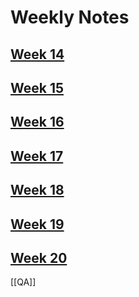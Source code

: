 # Weekly Notes

## [Week 14](week14.md)
## [Week 15](week15.md)
## [Week 16](week16.md)
## [Week 17](week17.md)
## [Week 18](week18.md)
## [Week 19](week19.md)
## [Week 20](week20.md)



[[QA]]
